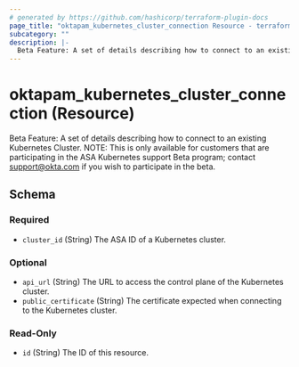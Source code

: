 ```yaml
---
# generated by https://github.com/hashicorp/terraform-plugin-docs
page_title: "oktapam_kubernetes_cluster_connection Resource - terraform-provider-oktapam"
subcategory: ""
description: |-
  Beta Feature: A set of details describing how to connect to an existing Kubernetes Cluster. NOTE: This is only available for customers that are participating in the ASA Kubernetes support Beta program; contact support@okta.com if you wish to participate in the beta.
---
```


# oktapam_kubernetes_cluster_connection (Resource)

Beta Feature: A set of details describing how to connect to an existing Kubernetes Cluster. NOTE: This is only available for customers that are participating in the ASA Kubernetes support Beta program; contact support@okta.com if you wish to participate in the beta.



<!-- schema generated by tfplugindocs -->
## Schema

### Required

- `cluster_id` (String) The ASA ID of a Kubernetes cluster.

### Optional

- `api_url` (String) The URL to access the control plane of the Kubernetes cluster.
- `public_certificate` (String) The certificate expected when connecting to the Kubernetes cluster.

### Read-Only

- `id` (String) The ID of this resource.


